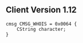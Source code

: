 ## Client Version 1.12

```rust,ignore
cmsg CMSG_WHOIS = 0x0064 {
    CString character;    
}

```
